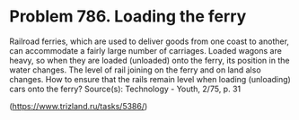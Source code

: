 # Problem 786. Loading the ferry

Railroad ferries, which are used to deliver goods from one coast to another, can accommodate a fairly large number of carriages. Loaded wagons are heavy, so when they are loaded (unloaded) onto the ferry, its position in the water changes. The level of rail joining on the ferry and on land also changes. How to ensure that the rails remain level when loading (unloading) cars onto the ferry? Source(s): Technology - Youth, 2/75, p. 31

(https://www.trizland.ru/tasks/5386/)
